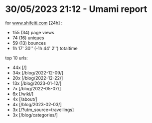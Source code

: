 # 30/05/2023 21:12 - Umami report
for www.shifeiti.com [24h] :

 - 155 (34) page views
 - 74 (16) uniques
 - 59 (13) bounces
 - 1h 17' 30'' (-1h 44' 2'') totaltime


top 10 urls:
 - 44x [/]
 - 34x [/blog/2022-12-09/]
 - 20x [/blog/2022-12-22/]
 - 13x [/blog/2023-01-12/]
 - 7x [/blog/2022-05-07/]
 - 6x [/wiki/]
 - 4x [/about/]
 - 4x [/blog/2023-02-03/]
 - 3x [/?utm_source=travellings]
 - 3x [/blog/categories/]


